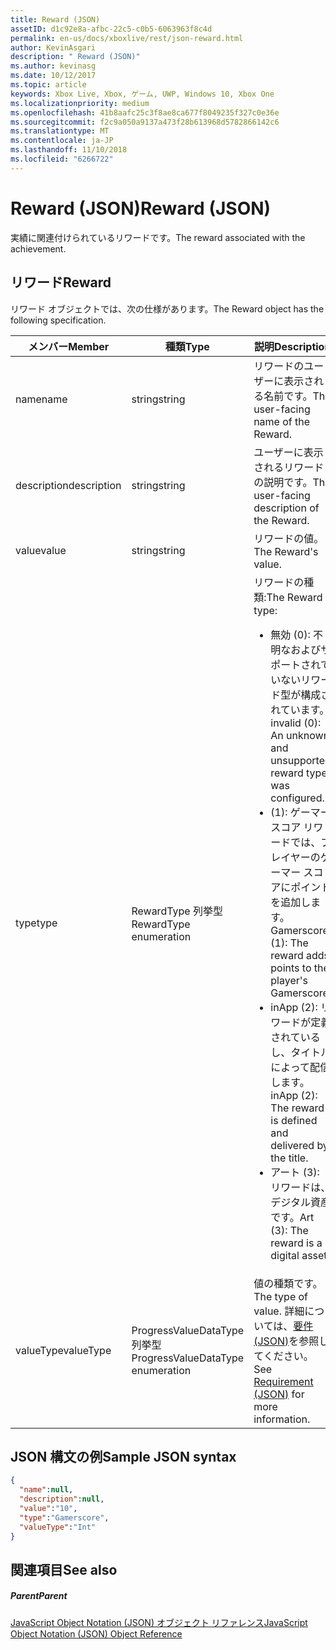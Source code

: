 ```yaml
---
title: Reward (JSON)
assetID: d1c92e8a-afbc-22c5-c0b5-6063963f8c4d
permalink: en-us/docs/xboxlive/rest/json-reward.html
author: KevinAsgari
description: " Reward (JSON)"
ms.author: kevinasg
ms.date: 10/12/2017
ms.topic: article
keywords: Xbox Live, Xbox, ゲーム, UWP, Windows 10, Xbox One
ms.localizationpriority: medium
ms.openlocfilehash: 41b8aafc25c3f8ae8ca677f8049235f327c0e36e
ms.sourcegitcommit: f2c9a050a9137a473f28b613968d5782866142c6
ms.translationtype: MT
ms.contentlocale: ja-JP
ms.lasthandoff: 11/10/2018
ms.locfileid: "6266722"
---
```

# <a name="reward-json"></a><span data-ttu-id="cbe7c-104">Reward (JSON)</span><span class="sxs-lookup"><span data-stu-id="cbe7c-104">Reward (JSON)</span></span>
<span data-ttu-id="cbe7c-105">実績に関連付けられているリワードです。</span><span class="sxs-lookup"><span data-stu-id="cbe7c-105">The reward associated with the achievement.</span></span>
<a id="ID4EN"></a>


## <a name="reward"></a><span data-ttu-id="cbe7c-106">リワード</span><span class="sxs-lookup"><span data-stu-id="cbe7c-106">Reward</span></span>

<span data-ttu-id="cbe7c-107">リワード オブジェクトでは、次の仕様があります。</span><span class="sxs-lookup"><span data-stu-id="cbe7c-107">The Reward object has the following specification.</span></span>

| <span data-ttu-id="cbe7c-108">メンバー</span><span class="sxs-lookup"><span data-stu-id="cbe7c-108">Member</span></span>| <span data-ttu-id="cbe7c-109">種類</span><span class="sxs-lookup"><span data-stu-id="cbe7c-109">Type</span></span>| <span data-ttu-id="cbe7c-110">説明</span><span class="sxs-lookup"><span data-stu-id="cbe7c-110">Description</span></span>|
| --- | --- | --- |
| <span data-ttu-id="cbe7c-111">name</span><span class="sxs-lookup"><span data-stu-id="cbe7c-111">name</span></span>| <span data-ttu-id="cbe7c-112">string</span><span class="sxs-lookup"><span data-stu-id="cbe7c-112">string</span></span>| <span data-ttu-id="cbe7c-113">リワードのユーザーに表示される名前です。</span><span class="sxs-lookup"><span data-stu-id="cbe7c-113">The user-facing name of the Reward.</span></span>|
| <span data-ttu-id="cbe7c-114">description</span><span class="sxs-lookup"><span data-stu-id="cbe7c-114">description</span></span>| <span data-ttu-id="cbe7c-115">string</span><span class="sxs-lookup"><span data-stu-id="cbe7c-115">string</span></span>| <span data-ttu-id="cbe7c-116">ユーザーに表示されるリワードの説明です。</span><span class="sxs-lookup"><span data-stu-id="cbe7c-116">The user-facing description of the Reward.</span></span>|
| <span data-ttu-id="cbe7c-117">value</span><span class="sxs-lookup"><span data-stu-id="cbe7c-117">value</span></span>| <span data-ttu-id="cbe7c-118">string</span><span class="sxs-lookup"><span data-stu-id="cbe7c-118">string</span></span>| <span data-ttu-id="cbe7c-119">リワードの値。</span><span class="sxs-lookup"><span data-stu-id="cbe7c-119">The Reward's value.</span></span>|
| <span data-ttu-id="cbe7c-120">type</span><span class="sxs-lookup"><span data-stu-id="cbe7c-120">type</span></span>| <span data-ttu-id="cbe7c-121">RewardType 列挙型</span><span class="sxs-lookup"><span data-stu-id="cbe7c-121">RewardType enumeration</span></span>| <span data-ttu-id="cbe7c-122">リワードの種類:</span><span class="sxs-lookup"><span data-stu-id="cbe7c-122">The Reward type:</span></span> <ul><li><span data-ttu-id="cbe7c-123">無効 (0): 不明なおよびサポートされていないリワード型が構成されています。</span><span class="sxs-lookup"><span data-stu-id="cbe7c-123">invalid (0): An unknown and unsupported reward type was configured.</span></span></li><li><span data-ttu-id="cbe7c-124">(1): ゲーマー スコア リワードでは、プレイヤーのゲーマー スコアにポイントを追加します。</span><span class="sxs-lookup"><span data-stu-id="cbe7c-124">Gamerscore (1): The reward adds points to the player's Gamerscore.</span></span></li><li><span data-ttu-id="cbe7c-125">inApp (2): リワードが定義されているし、タイトルによって配信します。</span><span class="sxs-lookup"><span data-stu-id="cbe7c-125">inApp (2): The reward is defined and delivered by the title.</span></span></li><li><span data-ttu-id="cbe7c-126">アート (3): リワードは、デジタル資産です。</span><span class="sxs-lookup"><span data-stu-id="cbe7c-126">Art (3): The reward is a digital asset.</span></span></li></ul> | 
| <span data-ttu-id="cbe7c-127">valueType</span><span class="sxs-lookup"><span data-stu-id="cbe7c-127">valueType</span></span>| <span data-ttu-id="cbe7c-128">ProgressValueDataType 列挙型</span><span class="sxs-lookup"><span data-stu-id="cbe7c-128">ProgressValueDataType enumeration</span></span>| <span data-ttu-id="cbe7c-129">値の種類です。</span><span class="sxs-lookup"><span data-stu-id="cbe7c-129">The type of value.</span></span> <span data-ttu-id="cbe7c-130">詳細については、[要件 (JSON)](json-requirement.md)を参照してください。</span><span class="sxs-lookup"><span data-stu-id="cbe7c-130">See [Requirement (JSON)](json-requirement.md) for more information.</span></span>|

<a id="ID4EBD"></a>


## <a name="sample-json-syntax"></a><span data-ttu-id="cbe7c-131">JSON 構文の例</span><span class="sxs-lookup"><span data-stu-id="cbe7c-131">Sample JSON syntax</span></span>


```json
{
  "name":null,
  "description":null,
  "value":"10",
  "type":"Gamerscore",
  "valueType":"Int"
}

```


<a id="ID4EKD"></a>


## <a name="see-also"></a><span data-ttu-id="cbe7c-132">関連項目</span><span class="sxs-lookup"><span data-stu-id="cbe7c-132">See also</span></span>

<a id="ID4EMD"></a>


##### <a name="parent"></a><span data-ttu-id="cbe7c-133">Parent</span><span class="sxs-lookup"><span data-stu-id="cbe7c-133">Parent</span></span>

[<span data-ttu-id="cbe7c-134">JavaScript Object Notation (JSON) オブジェクト リファレンス</span><span class="sxs-lookup"><span data-stu-id="cbe7c-134">JavaScript Object Notation (JSON) Object Reference</span></span>](atoc-xboxlivews-reference-json.md)
